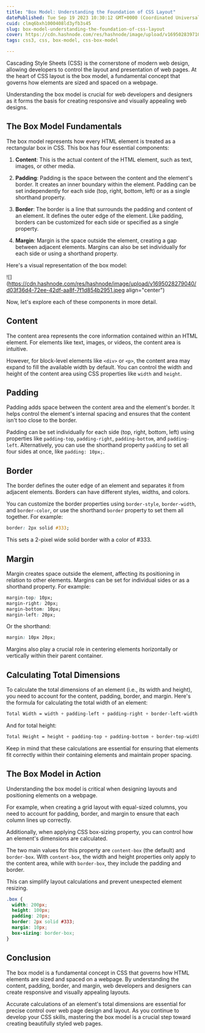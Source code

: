 ```yaml
---
title: "Box Model: Understanding the Foundation of CSS Layout"
datePublished: Tue Sep 19 2023 10:30:12 GMT+0000 (Coordinated Universal Time)
cuid: clmq6bxh1000408ld3yfb3s45
slug: box-model-understanding-the-foundation-of-css-layout
cover: https://cdn.hashnode.com/res/hashnode/image/upload/v1695028397102/a12b446e-b0a4-412e-8c8b-e8a681d42ee9.jpeg
tags: css3, css, box-model, css-box-model

---
```


Cascading Style Sheets (CSS) is the cornerstone of modern web design, allowing developers to control the layout and presentation of web pages. At the heart of CSS layout is the box model, a fundamental concept that governs how elements are sized and spaced on a webpage.

Understanding the box model is crucial for web developers and designers as it forms the basis for creating responsive and visually appealing web designs.

## The Box Model Fundamentals

The box model represents how every HTML element is treated as a rectangular box in CSS. This box has four essential components:

1. **Content**: This is the actual content of the HTML element, such as text, images, or other media.
    
2. **Padding**: Padding is the space between the content and the element's border. It creates an inner boundary within the element. Padding can be set independently for each side (top, right, bottom, left) or as a single shorthand property.
    
3. **Border**: The border is a line that surrounds the padding and content of an element. It defines the outer edge of the element. Like padding, borders can be customized for each side or specified as a single property.
    
4. **Margin**: Margin is the space outside the element, creating a gap between adjacent elements. Margins can also be set individually for each side or using a shorthand property.
    

Here's a visual representation of the box model:

![](https://cdn.hashnode.com/res/hashnode/image/upload/v1695028279040/d03f36d4-72ee-42df-aa8f-7f1d854b2951.jpeg align="center")

Now, let's explore each of these components in more detail.

## Content

The content area represents the core information contained within an HTML element. For elements like text, images, or videos, the content area is intuitive.

However, for block-level elements like `<div>` or `<p>`, the content area may expand to fill the available width by default. You can control the width and height of the content area using CSS properties like `width` and `height`.

## Padding

Padding adds space between the content area and the element's border. It helps control the element's internal spacing and ensures that the content isn't too close to the border.

Padding can be set individually for each side (top, right, bottom, left) using properties like `padding-top`, `padding-right`, `padding-bottom`, and `padding-left`. Alternatively, you can use the shorthand property `padding` to set all four sides at once, like `padding: 10px;`.

## Border

The border defines the outer edge of an element and separates it from adjacent elements. Borders can have different styles, widths, and colors.

You can customize the border properties using `border-style`, `border-width`, and `border-color`, or use the shorthand `border` property to set them all together. For example:

```css
border: 2px solid #333;
```

This sets a 2-pixel wide solid border with a color of #333.

## Margin

Margin creates space outside the element, affecting its positioning in relation to other elements. Margins can be set for individual sides or as a shorthand property. For example:

```css
margin-top: 10px;
margin-right: 20px;
margin-bottom: 10px;
margin-left: 20px;
```

Or the shorthand:

```css
margin: 10px 20px;
```

Margins also play a crucial role in centering elements horizontally or vertically within their parent container.

## Calculating Total Dimensions

To calculate the total dimensions of an element (i.e., its width and height), you need to account for the content, padding, border, and margin. Here's the formula for calculating the total width of an element:

```css
Total Width = width + padding-left + padding-right + border-left-width + border-right-width + margin-left + margin-right
```

And for total height:

```css
Total Height = height + padding-top + padding-bottom + border-top-width + border-bottom-width + margin-top + margin-bottom
```

Keep in mind that these calculations are essential for ensuring that elements fit correctly within their containing elements and maintain proper spacing.

## The Box Model in Action

Understanding the box model is critical when designing layouts and positioning elements on a webpage.

For example, when creating a grid layout with equal-sized columns, you need to account for padding, border, and margin to ensure that each column lines up correctly.

Additionally, when applying CSS box-sizing property, you can control how an element's dimensions are calculated.

The two main values for this property are `content-box` (the default) and `border-box`. With `content-box`, the width and height properties only apply to the content area, while with `border-box`, they include the padding and border.

This can simplify layout calculations and prevent unexpected element resizing.

```css
.box {
  width: 200px;
  height: 100px;
  padding: 20px;
  border: 2px solid #333;
  margin: 10px;
  box-sizing: border-box;
}
```

## Conclusion

The box model is a fundamental concept in CSS that governs how HTML elements are sized and spaced on a webpage. By understanding the content, padding, border, and margin, web developers and designers can create responsive and visually appealing layouts.

Accurate calculations of an element's total dimensions are essential for precise control over web page design and layout. As you continue to develop your CSS skills, mastering the box model is a crucial step toward creating beautifully styled web pages.